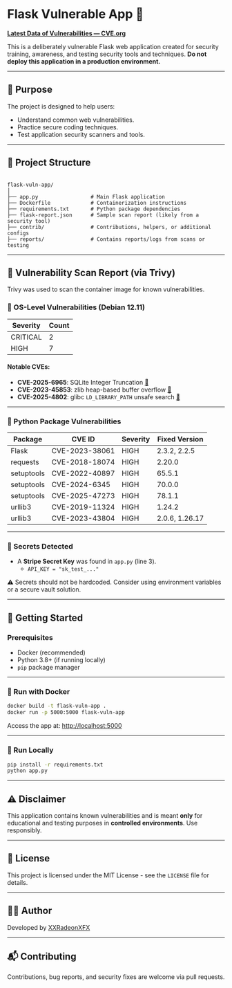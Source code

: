 # Flask Vulnerable App 🚨
**[Latest Data of Vulnerabilities — CVE.org](https://www.cve.org/)**

This is a deliberately vulnerable Flask web application created for security training, awareness, and testing security tools and techniques. **Do not deploy this application in a production environment.**

---

## 🧠 Purpose

The project is designed to help users:
- Understand common web vulnerabilities.
- Practice secure coding techniques.
- Test application security scanners and tools.

---

## 📁 Project Structure

```

flask-vuln-app/
│
├── app.py                 # Main Flask application
├── Dockerfile             # Containerization instructions
├── requirements.txt       # Python package dependencies
├── flask-report.json      # Sample scan report (likely from a security tool)
├── contrib/               # Contributions, helpers, or additional configs
├── reports/               # Contains reports/logs from scans or testing

````

---

## 🧪 Vulnerability Scan Report (via Trivy)

Trivy was used to scan the container image for known vulnerabilities.

### 🐧 OS-Level Vulnerabilities (Debian 12.11)
| Severity     | Count |
|--------------|-------|
| CRITICAL     | 2     |
| HIGH         | 7     |

#### Notable CVEs:
- **CVE-2025-6965**: SQLite Integer Truncation [🔗](https://avd.aquasec.com/nvd/cve-2025-6965)
- **CVE-2023-45853**: zlib heap-based buffer overflow [🔗](https://avd.aquasec.com/nvd/cve-2023-45853)
- **CVE-2025-4802**: glibc `LD_LIBRARY_PATH` unsafe search [🔗](https://avd.aquasec.com/nvd/cve-2025-4802)

---

### 🐍 Python Package Vulnerabilities

| Package     | CVE ID                 | Severity | Fixed Version |
|-------------|------------------------|----------|----------------|
| Flask       | CVE-2023-38061         | HIGH     | 2.3.2, 2.2.5   |
| requests    | CVE-2018-18074         | HIGH     | 2.20.0         |
| setuptools  | CVE-2022-40897         | HIGH     | 65.5.1         |
| setuptools  | CVE-2024-6345          | HIGH     | 70.0.0         |
| setuptools  | CVE-2025-47273         | HIGH     | 78.1.1         |
| urllib3     | CVE-2019-11324         | HIGH     | 1.24.2         |
| urllib3     | CVE-2023-43804         | HIGH     | 2.0.6, 1.26.17 |

---

### 🔐 Secrets Detected
- A **Stripe Secret Key** was found in `app.py` (line 3).
  - `API_KEY = "sk_test_..."`

⚠️ Secrets should not be hardcoded. Consider using environment variables or a secure vault solution.

---

## 🚀 Getting Started

### Prerequisites
- Docker (recommended)
- Python 3.8+ (if running locally)
- `pip` package manager

---

### 🐳 Run with Docker

```bash
docker build -t flask-vuln-app .
docker run -p 5000:5000 flask-vuln-app
````

Access the app at: [http://localhost:5000](http://localhost:5000)

---

### 🧪 Run Locally

```bash
pip install -r requirements.txt
python app.py
```

---

## ⚠️ Disclaimer

This application contains known vulnerabilities and is meant **only** for educational and testing purposes in **controlled environments**. Use responsibly.

---

## 📄 License

This project is licensed under the MIT License - see the `LICENSE` file for details.

---

## 👨‍💻 Author

Developed by [XXRadeonXFX](https://github.com/XXRadeonXFX)

---

## 📬 Contributing

Contributions, bug reports, and security fixes are welcome via pull requests.

```

